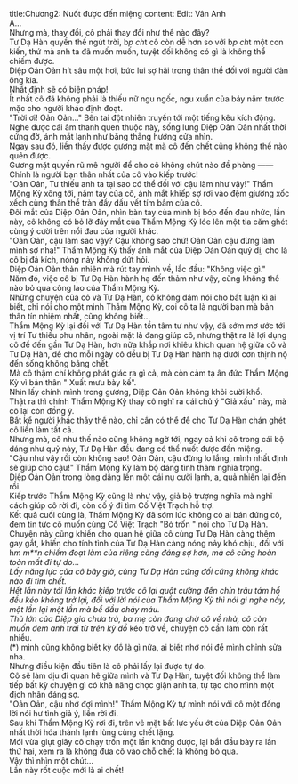 title:Chương2: Nuốt được đến miệng
content:
Edit: Vân Anh<br>A...<br>Nhưng mà, thay đổi, cô phải thay đổi như thế nào đây?<br>Tư Dạ Hàn quyền thế ngút trời, b*p ch*t cô còn dễ hơn so với b*p ch*t một con kiến, thứ mà anh ta đã muốn muốn, tuyệt đối không có gì là không thể chiếm được.<br>Diệp Oản Oản hít sâu một hơi, bức lui sợ hãi trong thân thể đối với người đàn ông kia.<br>Nhất định sẽ có biện pháp!<br>Ít nhất cô đã không phải là thiếu nữ ngu ngốc, ngu xuẩn của bảy năm trước mặc cho người khác định đoạt.<br>"Trời ơi! Oản Oản..." Bên tai đột nhiên truyền tới một tiếng kêu kích động.<br>Nghe được cái âm thanh quen thuộc này, sống lưng Diệp Oản Oản nhất thời cứng đờ, ánh mắt lạnh như băng thẳng hướng cửa nhìn.<br>Ngay sau đó, liền thấy được gương mặt mà cô đến chết cũng không thể nào quên được.<br>Gương mặt quyến rũ mê người để cho cô không chút nào đề phòng ——<br>Chính là người bạn thân nhất của cô vào kiếp trước!<br>"Oản Oản, Tư thiếu anh ta tại sao có thể đối với cậu làm như vậy!" Thẩm Mộng Kỳ xông tới, nắm tay của cô, ánh mắt khiếp sợ rơi vào đệm giường xốc xếch cùng thân thể tràn đầy dấu vết tím bầm của cô.<br>Đôi mắt của Diệp Oản Oản, nhìn bàn tay của mình bị bóp đến đau nhức, lần này, cô không có bỏ lỡ đáy mắt của Thẩm Mộng Kỳ lóe lên một tia căm ghét cùng ý cười trên nổi đau của người khác.<br>"Oản Oản, cậu làm sao vậy? Cậu không sao chứ! Oản Oản cậu đừng làm mình sợ nha!" Thẩm Mộng Kỳ thấy ánh mắt của Diệp Oản Oản quỷ dị, cho là cô bị đả kích, nóng nảy không dứt hỏi.<br>Diệp Oản Oản thản nhiên mà rút tay mình về, lắc đầu: "Không việc gì."<br>Năm đó, việc cô bị Tư Dạ Hàn hành hạ đến thảm như vậy, cũng không thể nào bỏ qua công lao của Thẩm Mộng Kỳ.<br>Những chuyện của cô và Tư Dạ Hàn, cô không dám nói cho bất luận kì ai biết, chỉ nói cho một mình Thẩm Mộng Kỳ, coi cô ta là người bạn mà bản thân tín nhiệm nhất, cũng không biết...<br>Thẩm Mộng Kỳ lại đối với Tư Dạ Hàn tồn tâm tư như vậy, đã sớm mơ ước tới vị trí Tư thiếu phu nhân, ngoài mặt là đang giúp cô, nhưng thật ra là lợi dụng cô để đến gần Tư Dạ Hàn, hơn nữa khắp nơi khiêu khích quan hệ giữa cô và Tư Dạ Hàn, để cho mỗi ngày cô đều bị Tư Dạ Hàn hành hạ dưới cơn thịnh nộ đến sống không bằng chết.<br>Mà cô thậm chí không phát giác ra gì cả, mà còn cảm tạ ân đức Thẩm Mộng Kỳ vì bản thân " Xuất mưu bày kế".<br>Nhìn lấy chính mình trong gương, Diệp Oản Oản không khỏi cười khổ.<br>Thật ra thì chính Thẩm Mộng Kỳ thay cô nghĩ ra cái chủ ý "Giả xấu" này, mà cô lại còn đồng ý.<br>Bất kể người khác thấy thế nào, chỉ cần có thể để cho Tư Dạ Hàn chán ghét cô liền làm tất cả.<br>Nhưng mà, cô như thế nào cũng không ngờ tới, ngay cả khi cô trong cái bộ dáng như quỷ này, Tư Dạ Hàn đều đang có thể nuốt được đến miệng.<br>"Cậu như vậy rồi còn không sao! Oản Oản, cậu đừng lo lắng, mình nhất định sẽ giúp cho cậu!" Thẩm Mộng Kỳ làm bộ dáng tình thâm nghĩa trọng.<br>Diệp Oản Oản trong lòng dâng lên một cái nụ cười lạnh, a, quả nhiên lại đến rồi.<br>Kiếp trước Thẩm Mộng Kỳ cũng là như vậy, giả bộ trượng nghĩa mà nghĩ cách giúp cô rời đi, còn cố ý đi tìm Cố Việt Trạch hỗ trợ.<br>Kết quả cuối cùng là, Thẩm Mộng Kỳ đã sớm lúc không có ai bán đứng cô, đem tin tức cô muốn cùng Cố Việt Trạch "Bỏ trốn " nói cho Tư Dạ Hàn.<br>Chuyện này cũng khiến cho quan hệ giữa cô cùng Tư Dạ Hàn càng thêm gay gắt, khiến cho tính tình của Tư Dạ Hàn càng nóng nảy khó chịu, đối với h*m m**n chiếm đoạt làm của riêng càng đáng sợ hơn, mà cô cũng hoàn toàn mất đi tự do...<br>Lấy năng lực của cô bây giờ, cùng Tư Dạ Hàn cứng đối cứng không khác nào đi tìm chết.<br>Hết lần này tới lần khác kiếp trước cô lại quật cường đến chín trâu tám hổ đều kéo không trở lại, đối với lời nói của Thẩm Mộng Kỳ thì nói gì nghe nấy, một lần lại một lần mà bể đầu chảy máu.<br>Thù lớn của Diệp gia chưa trả, ba mẹ còn đang chờ cô về nhà, cô còn muốn đem anh trai từ trên kỳ đồ* kéo trở về, chuyện cô cần làm còn rất nhiều.<br>(*) mình cũng không biết kỳ đồ là gì nữa, ai biết nhớ nói để mình chỉnh sửa nha.<br>Nhưng điều kiện đầu tiên là cô phải lấy lại được tự do.<br>Cô sẽ làm dịu đi quan hê giữa mình và Tư Dạ Hàn, tuyệt đối không thể làm tiếp bất kỳ chuyện gì có khả năng chọc giận anh ta, tự tạo cho mình một địch nhân đáng sợ.<br>"Oản Oản, cậu nhớ đợi mình!" Thẩm Mộng Kỳ tự mình nói với cô một đống lời nói hư tình giả ý, liền rời đi.<br>Sau khi Thẩm Mộng Kỳ rời đi, trên vẻ mặt bất lực yếu ớt của Diệp Oản Oản nhất thời hóa thành lạnh lùng cùng chết lặng.<br>Mới vừa giựt giây cô chạy trốn một lần không được, lại bắt đầu bày ra lần thứ hai, xem ra là không đưa cô vào chỗ chết là không bỏ qua.<br>Vậy thì nhìn một chút...<br>Lần này rốt cuộc mới là ai chết!